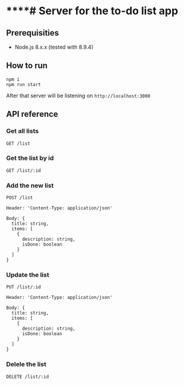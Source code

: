 # ****# Server for the to-do list app

## Prerequisities

* Node.js 8.x.x (tested with 8.9.4)

## How to run

```shell
npm i
npm run start
```

After that server will be listening on `http://localhost:3000`

## API reference

### Get all lists

```
GET /list
```

### Get the list by id

```
GET /list/:id
```

### Add the new list

```
POST /list

Header: 'Content-Type: application/json'

Body: {
  title: string,
  items: [
    {
      description: string,
      isDone: boolean
    }
  ]
}
```

### Update the list

```
PUT /list/:id

Header: 'Content-Type: application/json'

Body: {
  title: string,
  items: [
    {
      description: string,
      isDone: boolean
    }
  ]
}
```

### Delele the list

```
DELETE /list/:id
```